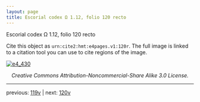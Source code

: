 ```yaml
---
layout: page
title: Escorial codex Ω 1.12, folio 120 recto
---
```


Escorial codex Ω 1.12, folio 120 recto

Cite this object as `urn:cite2:hmt:e4pages.v1:120r`.  The full image is linked to a citation tool you can use to cite regions of the image.

[![e4_430](http://www.homermultitext.org/iipsrv?IIIF=/project/homer/pyramidal/deepzoom/hmt/e4img/2017a/e4_430.tif/full/800,/0/default.jpg)](http://www.homermultitext.org/ict2/?urn=urn:cite2:hmt:e4img.2017a:e4_430) 

<p style="text-align: center; font-style: italic;">Creative Commons Attribution-Noncommercial-Share Alike 3.0 License.</p>

---

previous: [119v](../119v/) | next: [120v](../120v/)